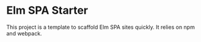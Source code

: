 # Elm SPA Starter

This project is a template to scaffold Elm SPA sites quickly. It relies on npm and webpack.
